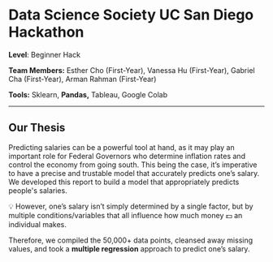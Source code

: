 # Data Science Society UC San Diego Hackathon
**Level**: Beginner Hack

**Team Members:** Esther Cho (First-Year), Vanessa Hu (First-Year), Gabriel Cha (First-Year), Arman Rahman (First-Year)

**Tools:** Sklearn, ****Pandas**,** Tableau, Google Colab

---

## Our Thesis

Predicting salaries can be a powerful tool at hand, as it may play an important role for Federal Governors who determine inflation rates and control the economy from going south. This being the case, it’s imperative to have a precise and trustable model that accurately predicts one’s salary. We developed this report to build a model that appropriately predicts people's salaries. 

<aside>
💡 However, one’s salary isn’t simply determined by a single factor, but by multiple conditions/variables that all influence how much money 💵 an individual makes.

</aside>

Therefore, we compiled the 50,000+ data points, cleansed away missing values, and took a **multiple regression** approach to predict one’s salary.
